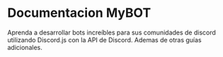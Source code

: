 # Documentacion MyBOT
Aprenda a desarrollar bots increíbles para sus comunidades de discord utilizando Discord.js con la API de Discord. Ademas de otras guías adicionales.
